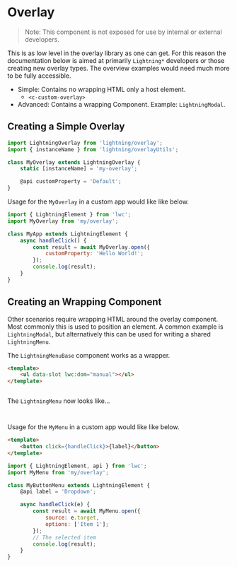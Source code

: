 # Overlay

> Note: This component is not exposed for use by internal or external developers.

This is as low level in the overlay library as one can get. For this reason the documentation below is aimed at primarily `Lightning*` developers or those creating new overlay types. The overview examples would need much more to be fully accessible.

-   Simple: Contains no wrapping HTML only a host element.
    -   `<c-custom-overlay>`
-   Advanced: Contains a wrapping Component. Example: `LightningModal`.

## Creating a Simple Overlay

```js
import LightningOverlay from 'lightning/overlay';
import { instanceName } from 'lightning/overlayUtils';

class MyOverlay extends LightningOverlay {
    static [instanceName] = 'my-overlay';

    @api customProperty = 'Default';
}
```

Usage for the `MyOverlay` in a custom app would like like below.

```js
import { LightningElement } from 'lwc';
import MyOverlay from 'my/overlay';

class MyApp extends LightningElement {
    async handleClick() {
        const result = await MyOverlay.open({
            customProperty: 'Hello World!';
        });
        console.log(result);
    }
}
```

## Creating an Wrapping Component

Other scenarios require wrapping HTML around the overlay component. Most commonly this is used to position an element. A common example is `LightningModal`, but alternatively this can be used for writing a shared `LightningMenu`.

The `LightningMenuBase` component works as a wrapper.

```html
<template>
    <ul data-slot lwc:dom="manual"></ul>
</template>
```

```js

```

The `LightningMenu` now looks like...

```html

```

```js

```

Usage for the `MyMenu` in a custom app would like like below.

```html
<template>
    <button click={handleClick}>{label}</button>
</template>
```

```js
import { LightningElement, api } from 'lwc';
import MyMenu from 'my/overlay';

class MyButtonMenu extends LightningElement {
    @api label = 'Dropdown';

    async handleClick(e) {
        const result = await MyMenu.open({
            source: e.target,
            options: ['Item 1'];
        });
        // The selected item
        console.log(result);
    }
}
```
